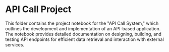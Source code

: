 # API Call Project

This folder contains the project notebook for the "API Call System," which outlines the development and implementation of an API-based application. The notebook provides detailed documentation on designing, building, and testing API endpoints for efficient data retrieval and interaction with external services.
